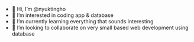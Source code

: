 - 👋 Hi, I’m @nyuktingho
- 👀 I’m interested in coding app & database
- 🌱 I’m currently learning everything that sounds interesting
- 💞️ I’m looking to collaborate on very small based web development using database

<!---
nyuktingho/nyuktingho is a ✨ special ✨ repository because its `README.md` (this file) appears on your GitHub profile.
You can click the Preview link to take a look at your changes.
--->
